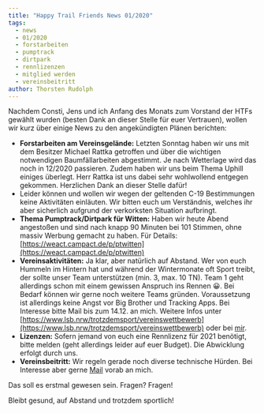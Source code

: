 ```yaml
---
title: "Happy Trail Friends News 01/2020"
tags:
  - news
  - 01/2020
  - forstarbeiten
  - pumptrack
  - dirtpark
  - rennlizenzen
  - mitglied werden
  - vereinsbeitritt
author: Thorsten Rudolph
---
```


Nachdem Consti, Jens und ich Anfang des Monats zum Vorstand der HTFs gewählt wurden (besten Dank an dieser Stelle für euer Vertrauen), wollen wir kurz über einige News zu den angekündigten Plänen berichten:

* **Forstarbeiten am Vereinsgelände:** Letzten Sonntag haben wir uns mit dem Besitzer Michael Rattka getroffen und über die wichtigen notwendigen Baumfällarbeiten abgestimmt. Je nach Wetterlage wird das noch in 12/2020 passieren. Zudem haben wir uns beim Thema Uphill einiges überlegt. Herr Rattka ist uns dabei sehr wohlwollend entgegen gekommen. Herzlichen Dank an dieser Stelle dafür!
* Leider können und wollen wir wegen der geltenden C-19 Bestimmungen keine Aktivitäten einläuten. Wir bitten euch um Verständnis, welches ihr aber sicherlich aufgrund der verkorksten Situation aufbringt.
* **Thema Pumptrack/Dirtpark für Witten:** Haben wir heute Abend angestoßen und sind nach knapp 90 Minuten bei 101 Stimmen, ohne massiv Werbung gemacht zu haben. Für Details: [https://weact.campact.de/p/ptwitten](https://weact.campact.de/p/ptwitten)
* **Vereinsaktivitäten:** Ja klar, aber natürlich auf Abstand. Wer von euch Hummeln im Hintern hat und während der Wintermonate oft Sport treibt, der sollte unser Team unterstützen (min. 3, max. 10 TN). Team 1 geht allerdings schon mit einem gewissen Anspruch ins Rennen 😀. Bei Bedarf können wir gerne noch weitere Teams gründen. Voraussetzung ist allerdings keine Angst vor Big Brother und Tracking Apps. Bei Interesse bitte Mail bis zum 14.12. an mich. Weitere Infos unter [https://www.lsb.nrw/trotzdemsport/vereinswettbewerb](https://www.lsb.nrw/trotzdemsport/vereinswettbewerb) oder bei [mir](mailto:thorsten@htfev.de).
* **Lizenzen:** Sofern jemand von euch eine Rennlizenz für 2021 benötigt, bitte melden (geht allerdings leider auf euer Budget). Die Abwicklung erfolgt durch uns.
* **Vereinsbeitritt:** Wir regeln gerade noch diverse technische Hürden. Bei Interesse aber gerne [Mail](mailto:thorsten@htfev.de) vorab an mich.

Das soll es erstmal gewesen sein. Fragen? Fragen!

Bleibt gesund, auf Abstand und trotzdem sportlich!
